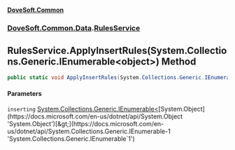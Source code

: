 #### [DoveSoft.Common](./index.md 'index')
### [DoveSoft.Common.Data](./DoveSoft-Common-Data.md 'DoveSoft.Common.Data').[RulesService](./DoveSoft-Common-Data-RulesService.md 'DoveSoft.Common.Data.RulesService')
## RulesService.ApplyInsertRules(System.Collections.Generic.IEnumerable&lt;object&gt;) Method
  
```csharp
public static void ApplyInsertRules(System.Collections.Generic.IEnumerable<object> inserting);
```
#### Parameters
<a name='DoveSoft-Common-Data-RulesService-ApplyInsertRules(System-Collections-Generic-IEnumerable-object-)-inserting'></a>
`inserting` [System.Collections.Generic.IEnumerable&lt;](https://docs.microsoft.com/en-us/dotnet/api/System.Collections.Generic.IEnumerable-1 'System.Collections.Generic.IEnumerable`1')[System.Object](https://docs.microsoft.com/en-us/dotnet/api/System.Object 'System.Object')[&gt;](https://docs.microsoft.com/en-us/dotnet/api/System.Collections.Generic.IEnumerable-1 'System.Collections.Generic.IEnumerable`1')  
  
  
